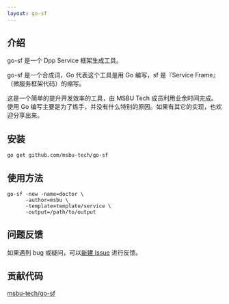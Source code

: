 ```yaml
---
layout: go-sf
---
```

## 介绍

go-sf 是一个 Dpp Service 框架生成工具。

go-sf 是一个合成词，Go 代表这个工具是用 Go 编写，sf 是『Service Frame』（微服务框架代码）的缩写。

这是一个简单的提升开发效率的工具，由 MSBU Tech 成员利用业余时间完成。使用 Go 编写主要是为了练手，并没有什么特别的原因。如果有其它的实现，也欢迎分享出来。

## 安装

```shell
go get github.com/msbu-tech/go-sf
```

## 使用方法

```shell
go-sf -new -name=doctor \
      -author=msbu \
      -template=template/service \
      -output=/path/to/output
```

## 问题反馈

如果遇到 bug 或疑问，可以[新建 Issue](https://github.com/msbu-tech/go-sf/issues/new) 进行反馈。

## 贡献代码

<a href="https://github.com/msbu-tech/go-sf">msbu-tech/go-sf</a>
